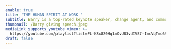 ```yaml
---
enable: true
title: 'THE HUMAN SPIRIT AT WORK '
subtitle: Barry is a top-rated keynote speaker, change agent, and community builder.
thumbnail: /Barry giving speech.jpeg
mediaLink_supports_youtube_vimeo: >-
  https://youtube.com/playlist?list=PL-K8x8Z0Hq1mOvU83vdIVS7-ImcVqTmc6&si=SPSlVgs25K9m1uTu
draft: false
---
```


